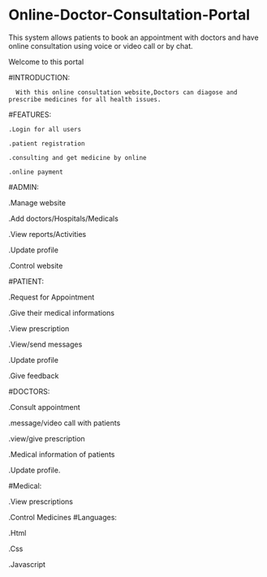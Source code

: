 # Online-Doctor-Consultation-Portal
This system allows patients to book an appointment with doctors and have online consultation using voice or video call or by chat.

Welcome to this portal

#INTRODUCTION:

      With this online consultation website,Doctors can diagose and prescribe medicines for all health issues.

#FEATURES:

    .Login for all users
 
    .patient registration
 
    .consulting and get medicine by online
  
    .online payment

#ADMIN:

   .Manage website
  
   .Add doctors/Hospitals/Medicals
  
   .View reports/Activities
  
   .Update profile
  
   .Control website
 
#PATIENT:

   .Request for Appointment
  
   .Give their medical informations
  
   .View prescription
  
   .View/send messages
  
   .Update profile
  
   .Give feedback
 
#DOCTORS:

   .Consult appointment 
  
   .message/video call with patients
  
   .view/give prescription
  
   .Medical information of patients
  
   .Update profile.
 
#Medical:

   .View prescriptions
   
   .Control Medicines
#Languages:

   .Html 
  
   .Css
  
   .Javascript
 
